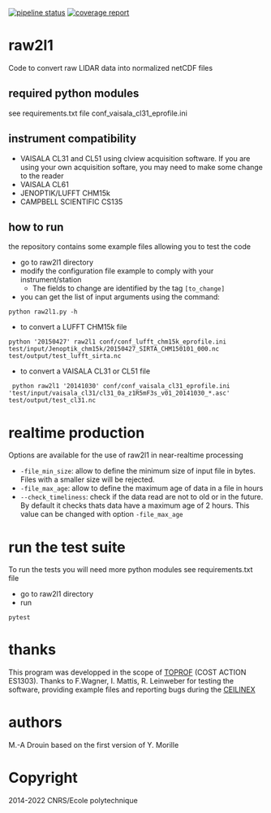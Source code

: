 [![pipeline status](https://gitlab.in2p3.fr/ipsl/sirta/raw2l1/badges/master/pipeline.svg)](https://gitlab.in2p3.fr/ipsl/sirta/raw2l1/commits/master) [![coverage report](https://gitlab.in2p3.fr/ipsl/sirta/raw2l1/badges/master/coverage.svg)](https://gitlab.in2p3.fr/ipsl/sirta/raw2l1/commits/master)

# raw2l1

Code to convert raw LIDAR data into normalized netCDF files

## required python modules

see requirements.txt file
conf_vaisala_cl31_eprofile.ini
## instrument compatibility

- VAISALA CL31 and CL51 using clview acquisition software. If you are using your own acquisition softare, you may need to make some change to the reader
- VAISALA CL61
- JENOPTIK/LUFFT CHM15k
- CAMPBELL SCIENTIFIC CS135

## how to run

the repository contains some example files allowing you to test the code

- go to raw2l1 directory
- modify the configuration file example to comply with your instrument/station
  - The fields to change are identified by the tag `[to_change]`
- you can get the list of input arguments using the command:

```
python raw2l1.py -h
```


- to convert a LUFFT CHM15k file

```
python '20150427' raw2l1 conf/conf_lufft_chm15k_eprofile.ini test/input/Jenoptik_chm15k/20150427_SIRTA_CHM150101_000.nc test/output/test_lufft_sirta.nc
```

- to convert a VAISALA CL31 or CL51 file

```
 python raw2l1 '20141030' conf/conf_vaisala_cl31_eprofile.ini 'test/input/vaisala_cl31/cl31_0a_z1R5mF3s_v01_20141030_*.asc' test/output/test_cl31.nc
```

# realtime production

Options are available for the use of raw2l1 in near-realtime processing

- ```-file_min_size```: allow to define the minimum size of input file in bytes. Files with a smaller size will be rejected.
- ```-file_max_age```: allow to define the maximum age of data in a file in hours
- ```--check_timeliness```: check if the data read are not to old or in the future. By default it checks thats data have a maximum age of 2 hours. This value can be changed with option ```-file_max_age```

# run the test suite

To run the tests you will need more python modules see requirements.txt file

- go to raw2l1 directory
- run

```
pytest
```

# thanks

This program was developped in the scope of [TOPROF](http://www.toprof.imaa.cnr.it/) (COST ACTION ES1303).
Thanks to F.Wagner, I. Mattis, R. Leinweber for testing the software, providing example files and reporting bugs during the [CEILINEX](http://ceilinex2015.de)

# authors

M.-A Drouin based on the first version of Y. Morille

# Copyright

2014-2022 CNRS/Ecole polytechnique
